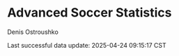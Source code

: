 # Advanced Soccer Statistics
Denis Ostroushko

<!-- gfm -->

Last successful data update: 2025-04-24 09:15:17 CST
